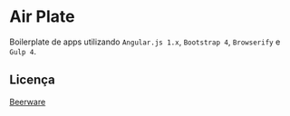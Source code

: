 # Air Plate

Boilerplate de apps utilizando `Angular.js 1.x`, `Bootstrap 4`, `Browserify` e `Gulp 4`.

## Licença

[Beerware](LICENSE)
